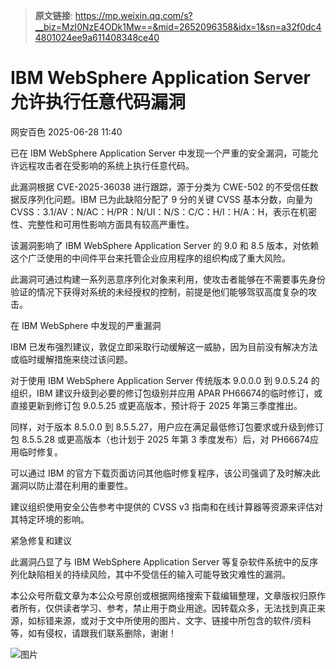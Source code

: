 > **原文链接**: https://mp.weixin.qq.com/s?__biz=MzI0NzE4ODk1Mw==&mid=2652096358&idx=1&sn=a32f0dc44801024ee9a611408348ce40

#  IBM WebSphere Application Server 允许执行任意代码漏洞  
 网安百色   2025-06-28 11:40  
  
已在 IBM WebSphere Application Server 中发现一个严重的安全漏洞，可能允许远程攻击者在受影响的系统上执行任意代码。  
  
此漏洞根据 CVE-2025-36038 进行跟踪，源于分类为 CWE-502 的不受信任数据反序列化问题。IBM 已为此缺陷分配了 9 分的关键 CVSS 基本分数，向量为 CVSS：3.1/AV：N/AC：H/PR：N/UI：N/S：C/C：H/I：H/A：H，表示在机密性、完整性和可用性影响方面具有较高严重性。  
  
该漏洞影响了 IBM WebSphere Application Server 的 9.0 和 8.5 版本，对依赖这个广泛使用的中间件平台来托管企业应用程序的组织构成了重大风险。  
  
此漏洞可通过构建一系列恶意序列化对象来利用，使攻击者能够在不需要事先身份验证的情况下获得对系统的未经授权的控制，前提是他们能够驾驭高度复杂的攻击。  
  
在 IBM WebSphere 中发现的严重漏洞  
  
IBM 已发布强烈建议，敦促立即采取行动缓解这一威胁，因为目前没有解决方法或临时缓解措施来绕过该问题。  
  
对于使用 IBM WebSphere Application Server 传统版本 9.0.0.0 到 9.0.5.24 的组织，IBM 建议升级到必要的修订包级别并应用 APAR PH66674的临时修订，或直接更新到修订包 9.0.5.25 或更高版本，预计将于 2025 年第三季度推出。  
  
同样，对于版本 8.5.0.0 到 8.5.5.27，用户应在满足最低修订包要求或升级到修订包 8.5.5.28 或更高版本（也计划于 2025 年第 3 季度发布）后，对 PH66674应用临时修复。  
  
可以通过 IBM 的官方下载页面访问其他临时修复程序，该公司强调了及时解决此漏洞以防止潜在利用的重要性。  
  
建议组织使用安全公告参考中提供的 CVSS v3 指南和在线计算器等资源来评估对其特定环境的影响。  
  
紧急修复和建议  
  
此漏洞凸显了与 IBM WebSphere Application Server 等复杂软件系统中的反序列化缺陷相关的持续风险，其中不受信任的输入可能导致灾难性的漏洞。  
  
本公众号所载文章为本公众号原创或根据网络搜索下载编辑整理，文章版权归原作者所有，仅供读者学习、参考，禁止用于商业用途。因转载众多，无法找到真正来源，如标错来源，或对于文中所使用的图片、文字、链接中所包含的软件/资料等，如有侵权，请跟我们联系删除，谢谢！  
  
![图片](https://mmbiz.qpic.cn/mmbiz_jpg/1QIbxKfhZo5lNbibXUkeIxDGJmD2Md5vKicbNtIkdNvibicL87FjAOqGicuxcgBuRjjolLcGDOnfhMdykXibWuH6DV1g/640?wx_fmt=other&from=appmsg&wxfrom=5&wx_lazy=1&wx_co=1&tp=webp "")  
  
